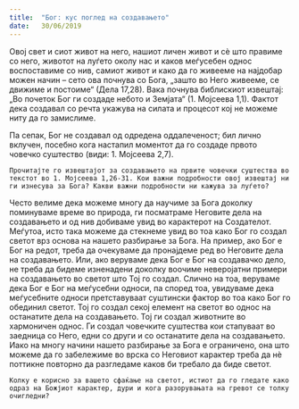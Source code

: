```yaml
---
title:  "Бог: кус поглед на создавањето"
date:   30/06/2019
---
```


Овој свет и сиот живот на него, нашиот личен живот и сѐ што правиме со него, животот на луѓето околу нас и каков меѓусебен однос воспоставиме со нив, самиот живот и како да го живееме на најдобар можен начин – сето ова почнува со Бога, „зашто во Него живееме, се движиме и постоиме“ (Дела 17,28). Вака почнува библискиот извештај: „Во почеток Бог ги создаде небото и Земјата“ (1. Мојсеева 1,1). Фактот дека создавал со речта укажува на силата и процесот кој не можеме ниту да го замислиме.

Па сепак, Бог не создавал од одредена оддалеченост; бил лично вклучен, посебно кога настапил моментот да го создаде првото човечко суштество (види: 1. Мојсеева 2,7).

`Прочитајте го извештајот за создавањето на првите човечки суштества во текстот во 1. Мојсеева 1,26-31. Кои важни подробности овој извештај ни ги изнесува за Бога? Какви важни подробности ни кажува за луѓето?`

Често велиме дека можеме многу да научиме за Бога доколку поминуваме време во природа, ги посматраме Неговите дела на создавањето и од нив добиваме увид во карактерот на Создателот. Меѓутоа, исто така можеме да стекнеме увид во тоа како Бог го создал светот врз основа на нашето разбирање за Бога. На пример, ако Бог е Бог на редот, треба да очекуваме да пронајдеме ред во Неговите дела на создавањето. Или, ако веруваме дека Бог е Бог на создавачко дело, не треба да бидеме изненадени доколку воочиме неверојатни примери на создавањето во светот што Тој го создал. Слично на тоа, веруваме дека Бог е Бог на меѓусебни односи, па според тоа, увидуваме дека меѓусебните односи претставуваат суштински фактор во тоа како Бог го обединил светот. Тој го создал секој елемент на светот во однос на останатите дела на создавањето. Тој ги создал животните во хармоничен однос. Ги создал човечките суштества кои стапуваат во заедница со Него, едни со други и со останатите дела на создавањето. Иако на многу начини нашето разбирање за Бога е ограничено, она што можеме да го забележиме во врска со Неговиот карактер треба да нѐ поттикне повторно да разгледаме каков би требало да биде светот.

`Колку е корисно за вашето сфаќање на светот, истиот да го гледате како одраз на Божјиот карактер, дури и кога разорувањата на гревот се толку очигледни?`
